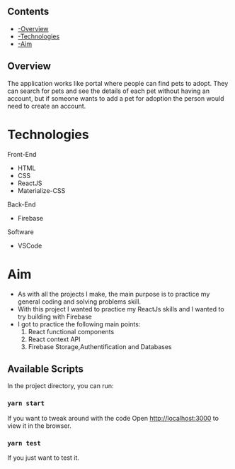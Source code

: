 ## Contents

- [-Overview](#Overview)
- [-Technologies](#Technologies)
- [-Aim](#Aim)

## Overview

The application works like portal where people can find pets to adopt.
They can search for pets and see the details of each pet without having an account, but if someone wants to add a pet for adoption the person would need to create an account.

# Technologies

Front-End

- HTML
- CSS
- ReactJS
- Materialize-CSS

Back-End

- Firebase

Software

- VSCode

# Aim

- As with all the projects I make, the main purpose is to practice my general coding and solving problems skill.
- With this project I wanted to practice my ReactJs skills and I wanted to try building with Firebase
- I got to practice the following main points:
  1. React functional components
  2. React context API
  3. Firebase Storage,Authentification and Databases
 
## Available Scripts

In the project directory, you can run:

### `yarn start`

If you want to tweak around with the code
Open [http://localhost:3000](http://localhost:3000) to view it in the browser.

### `yarn test`

If you just want to test it.


